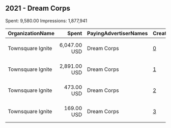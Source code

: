 ## 2021 - Dream Corps 
Spent: 9,580.00
Impressions: 1,877,941

|OrganizationName|Spent|PayingAdvertiserNames|CreativeUrls|Impressions|Genders|AgeBrackets|CountryCodes|BillingAddresses|CandidateBallotInformation|
|:---|---:|:---|:---|---:|:---|:---|:---|:---|:---|
|Townsquare Ignite|6,047.00 USD|Dream Corps|[0](https://www.snap.com/political-ads/asset/de4fc1e3e1f99cdc9c33429955e51be386833c1d44497fa6dd5098d26217e367?mediaType=mp4)|963,504||18+|united states|"1 Manhattanville Road, Ste 202,Purchase,10577,US"||
|Townsquare Ignite|2,891.00 USD|Dream Corps|[1](https://www.snap.com/political-ads/asset/1485b01804d2d85d53412e7e9c581a8afdca90412df2ab5011f43cdd5ec0e211?mediaType=mp4)|802,200||18+|united states|"1 Manhattanville Road, Ste 202,Purchase,10577,US"||
|Townsquare Ignite|473.00 USD|Dream Corps|[2](https://www.snap.com/political-ads/asset/bba4a47a7a2bab91d1c91aa0110a2e09d7d7e99e01935d3d60b2cda40489ea80?mediaType=mp4)|84,044||18-35|united states|"1 Manhattanville Road, Ste 202,Purchase,10577,US"||
|Townsquare Ignite|169.00 USD|Dream Corps|[3](https://www.snap.com/political-ads/asset/98791458af1fffefbf0610f2cae59567f2646cff3204eb985c8d6b935497a91c?mediaType=mp4)|28,193||18-35|united states|"1 Manhattanville Road, Ste 202,Purchase,10577,US"||
